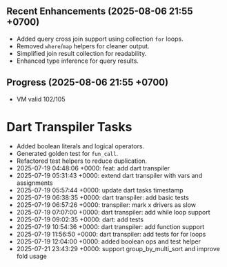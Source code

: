 ## Recent Enhancements (2025-08-06 21:55 +0700)
- Added query cross join support using collection `for` loops.
- Removed `where`/`map` helpers for cleaner output.
- Simplified join result collection for readability.
- Enhanced type inference for query results.

## Progress (2025-08-06 21:55 +0700)
- VM valid 102/105

# Dart Transpiler Tasks
- Added boolean literals and logical operators.
- Generated golden test for `fun_call`.
- Refactored test helpers to reduce duplication.
- 2025-07-19 04:48:06 +0000: feat: add dart transpiler
- 2025-07-19 05:31:43 +0000: extend dart transpiler with vars and assignments
- 2025-07-19 05:57:44 +0000: update dart tasks timestamp
- 2025-07-19 06:38:35 +0000: dart transpiler: add basic tests
- 2025-07-19 06:57:26 +0000: transpiler: mark x drivers as slow
- 2025-07-19 07:07:00 +0000: dart transpiler: add while loop support
- 2025-07-19 09:02:35 +0000: dart: add tests
- 2025-07-19 10:54:36 +0000: dart transpiler: add function support
- 2025-07-19 11:56:50 +0000: dart transpiler: add tests for for loops
- 2025-07-19 12:04:00 +0000: added boolean ops and test helper
- 2025-07-21 23:43:29 +0000: support group_by_multi_sort and improve fold usage

